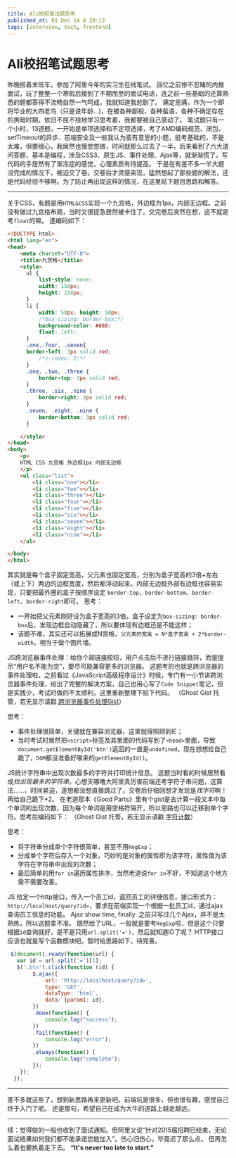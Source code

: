 ```yaml
---
title: Ali校招笔试题思考
published_at: 01 Dec 14 @ 20:13
tags: [interview, tech, frontend]
---
```


# Ali校招笔试题思考

昨晚搭着末班车，参加了阿里今年的实习生在线笔试。
回忆之前惨不忍睹的内推面试，玩了整整一个寒假后接到了不期而至的面试电话，连之前一些基础的还算熟悉的题都答得不流畅自然一气呵成，我就知道我悲剧了。
痛定思痛，作为一个即将毕业的大四老鸟（只是说年龄...)，在被各种鄙视，各种蜚语，各种不确定存在的黑暗时期，依旧不屈不挠地学习思考着，我都要被自己感动了。
笔试题只有一个小时，13道题，一开始是单项选择和不定项选择，考了AMD编码规范、闭包、setTimeout的异步、前端安全及一些我认为蛮有意思的小题，挺考基础的，不是太难，但要细心，我居然也慢悠悠做，时间就那么过去了一半。后来看到了六大道问答题，基本是编程，涉及CSS3、原生JS、事件处理、Ajax等，就渐渐慌了，写代码的手居然有了渐冻症的感觉，心理素质有待提高。
于是在有差不多一半大题没完成的情况下，被迫交了卷。交卷后才灵感突现，猛然想起了那些题的解法，还是代码经验不够啊。为了防止再出现这样的情况，在这里贴下题目思路和解答。


<!--truncate-->

---
关于CSS，有题是用`HTML&CSS`实现一个九宫格，外边框为1px，内部无边框。之前没有做过九宫格布局，当时又很捉急居然被卡住了。交完卷后突然在想，这不就是考`float`的嘛。
遂编码如下：

```html
<!DOCTYPE html>
<html lang="en">
<head>
	<meta charset="UTF-8">
	<title>九宫格</title>
	<style>
      ul {
          list-style: none;
          width: 158px;
          height: 158px;
      }
      li {
          width: 50px; height: 50px;
          /*box-sizing: border-box;*/
          background-color: #888;
          float: left;
      }
      .one,.four, .seven{
      border-left: 3px solid red;
          /*z-index: 2;*/
      }
      .one, .two, .three {
          border-top: 3px solid red;
      }
      .three, .six, .nine {
          border-right: 3px solid red;
      }
      .seven, .eight, .nine {
          border-bottom: 3px solid red;
      }

	</style>
</head>
<body>
	<p>
	HTML CSS 九宫格 外边框1px 内部无边框
	</p>
    <ul class="list">
        <li class="one"></li>
        <li class="two"></li>
        <li class="three"></li>
        <li class="four"></li>
        <li class="five"></li>
        <li class="six"></li>
        <li class="seven"></li>
        <li class="eight"></li>
        <li class="nine"></li>
    </ul>

</body>
</html>

```
其实就是每个盒子固定宽高，父元素也固定宽高，分别为盒子宽高的3倍+左右（或上下）两边的边框宽度，然后都浮动起来。内部无边框外部有边框也容易实现，只要把最外圈的盒子按顺序设定 `border-top`、`border-bottom`、`border-left`、`border-right`即可。
思考：

- 一开始把父元素刚好设为盒子宽高的3倍，盒子设定为`box-sizing: border-box`后，发现边框自动隐藏了，所以要体现有边框还是不能这样；
- 该题不难，其实还可以拓展成N宫格，`父元素的宽高 = N*盒子宽高 + 2*border-width`，相当于做个图片墙。

JS跨浏览器事件处理：给你个超链接按钮，用户点击后不进行链接跳转，而是提示“用户名不能为空”，要尽可能兼容更多的浏览器。
这题考的也就是跨浏览器的事件处理啦，之前看过《JavaScript高级程序设计》时候，专门有一小节讲跨浏览器事件处理，给出了完整的解决方案，自己也用心写了`Code Snippet`笔记，但是实践少，考试时做的不太顺利，这里重新整理下贴下代码。
（Ghost Gist 托管，若无显示请戳 [跨浏览器事件处理Gist](https://gist.github.com/githubzbl/8170f1e96e7bf3c66ca5)）
<script src="https://gist.github.com/githubzbl/8170f1e96e7bf3c66ca5.js"></script>

思考：

- 事件处理很简单，关键就在兼容浏览器，这里就得照顾到IE；
- 当时考试时居然把`<script>`标签及其里面的代码写到了`<head>`里面，导致`document.getElementById('btn')`返回的一直是`undefined`，现在想想给自己跪了，`DOM`都没准备好哪来的`getElementById()`。

JS统计字符串中出现次数最多的字符并打印统计信息。
这题当时看的时候居然看成*找出现最多的字符串*，心想天哪噜大阿里真厉害前端还考字符子串问题，这算法……，时间紧迫，遂想都没想直接跳过了。交卷后仔细回想才发现是*找字符*啊！再给自己跪下\*2。
在老道那本《Good Parts》里有个gist是去计算一段文本中每个单词的出现次数，因为每个单词是用空格符隔开，所以思路也可以迁移到单个字符。思考后编码如下：
（Ghost Gist 托管，若无显示请戳 [字符计数](https://gist.github.com/githubzbl/a0ab1b7dd4f0128e9d6d)）
<script src="https://gist.github.com/githubzbl/a0ab1b7dd4f0128e9d6d.js"></script>
思考：

- 将字符串分成单个字符很简单，甚至不用`RegExp`；
- 分成单个字符后存入一个对象，巧妙的是对象的属性即为该字符，属性值为该字符在字符串中出现的次数；
- 最后简单的用`for in`遍历属性排序，当然老道说`for in`不好，不知道这个地方需不需要改善。

JS 给定一个http接口，传入一个员工id，返回员工的详细信息，接口形式为：`http://localhost/query?id=`，要求在前端实现一个根据一批员工id，通过ajax查询员工信息的功能。
Ajax show time, finally.
之前只写过几个Ajax，并不是太熟练，所以这题拿不准。
既然给了URL，一般就是要考`RegExp`啦，但是这个只要根据`id`查询就好，是不是只用`url.split('=')`，然后就知道ID了呢？
HTTP接口应该也就是写个函数模块吧。暂时给思路如下，待完善。

```js
 $(document).ready(function(url) {
   var id = url.split('=')[1];
   $('.btn').click(function (id) {
        $.ajax({
            url: 'http://localhost/query?id=',
            type: 'GET',
            dataType: 'html',
            data: {param1: id},
        })
        .done(function() {
            console.log("success");
        })
        .fail(function() {
            console.log("error");
        })
        .always(function() {
            console.log("complete");
        });
    });
  });
```

---

差不多就这些了，想到新思路再来更新吧。前端坑是很多，但也很有趣，感觉自己终于入门了呢。
还是那句，希望自己在成为大牛的道路上越走越远。

---

续：觉得做的一般也收到了面试通知。但阿里又说“针对2015届招聘已结束，无论面试结果如何我们都不能承诺您能加入”。伤心归伤心，毕竟迟了那么点。
但再怎么着也要执着走下去。
**“It's never too late to start.”**

